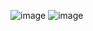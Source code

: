 ![image](https://github.com/user-attachments/assets/3aa3820b-2102-435c-9b34-d33f475eb73b)
![image](https://github.com/user-attachments/assets/d35d397d-2a6f-4089-95ed-731279e16f8f)
